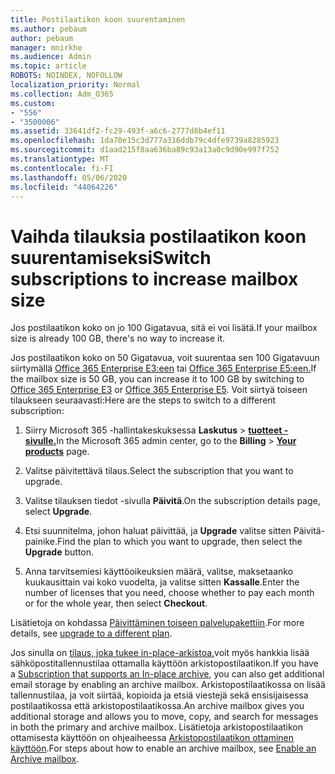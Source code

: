 ```yaml
---
title: Postilaatikon koon suurentaminen
ms.author: pebaum
author: pebaum
manager: mnirkhe
ms.audience: Admin
ms.topic: article
ROBOTS: NOINDEX, NOFOLLOW
localization_priority: Normal
ms.collection: Adm_O365
ms.custom:
- "556"
- "3500006"
ms.assetid: 33641df2-fc29-493f-a6c6-2777d8b4ef11
ms.openlocfilehash: 1da70e15c3d777a316ddb79c4dfe9739a8285923
ms.sourcegitcommit: d1aad215f8aa636ba89c93a13a0c9d90e997f752
ms.translationtype: MT
ms.contentlocale: fi-FI
ms.lasthandoff: 05/06/2020
ms.locfileid: "44064226"
---
```

# <a name="switch-subscriptions-to-increase-mailbox-size"></a><span data-ttu-id="33310-102">Vaihda tilauksia postilaatikon koon suurentamiseksi</span><span class="sxs-lookup"><span data-stu-id="33310-102">Switch subscriptions to increase mailbox size</span></span>

<span data-ttu-id="33310-103">Jos postilaatikon koko on jo 100 Gigatavua, sitä ei voi lisätä.</span><span class="sxs-lookup"><span data-stu-id="33310-103">If your mailbox size is already 100 GB, there's no way to increase it.</span></span>
  
<span data-ttu-id="33310-104">Jos postilaatikon koko on 50 Gigatavua, voit suurentaa sen 100 Gigatavuun siirtymällä [Office 365 Enterprise E3:een](https://products.office.com/business/office-365-enterprise-e3-business-software) tai [Office 365 Enterprise E5:een.](https://products.office.com/business/office-365-enterprise-e5-business-software)</span><span class="sxs-lookup"><span data-stu-id="33310-104">If the mailbox size is 50 GB, you can increase it to 100 GB by switching to [Office 365 Enterprise E3](https://products.office.com/business/office-365-enterprise-e3-business-software) or [Office 365 Enterprise E5](https://products.office.com/business/office-365-enterprise-e5-business-software).</span></span> <span data-ttu-id="33310-105">Voit siirtyä toiseen tilaukseen seuraavasti:</span><span class="sxs-lookup"><span data-stu-id="33310-105">Here are the steps to switch to a different subscription:</span></span>
  
1. <span data-ttu-id="33310-106">Siirry Microsoft 365 -hallintakeskuksessa **Laskutus** \> **[tuotteet -sivulle.](https://go.microsoft.com/fwlink/p/?linkid=842054)**</span><span class="sxs-lookup"><span data-stu-id="33310-106">In the Microsoft 365 admin center, go to the **Billing** \> **[Your products](https://go.microsoft.com/fwlink/p/?linkid=842054)** page.</span></span>

2. <span data-ttu-id="33310-107">Valitse päivitettävä tilaus.</span><span class="sxs-lookup"><span data-stu-id="33310-107">Select the subscription that you want to upgrade.</span></span>

3. <span data-ttu-id="33310-108">Valitse tilauksen tiedot -sivulla **Päivitä**.</span><span class="sxs-lookup"><span data-stu-id="33310-108">On the subscription details page, select **Upgrade**.</span></span>

4. <span data-ttu-id="33310-109">Etsi suunnitelma, johon haluat päivittää, ja **Upgrade** valitse sitten Päivitä-painike.</span><span class="sxs-lookup"><span data-stu-id="33310-109">Find the plan to which you want to upgrade, then select the **Upgrade** button.</span></span>

5. <span data-ttu-id="33310-110">Anna tarvitsemiesi käyttöoikeuksien määrä, valitse, maksetaanko kuukausittain vai koko vuodelta, ja valitse sitten **Kassalle**.</span><span class="sxs-lookup"><span data-stu-id="33310-110">Enter the number of licenses that you need, choose whether to pay each month or for the whole year, then select **Checkout**.</span></span>

<span data-ttu-id="33310-111">Lisätietoja on kohdassa [Päivittäminen toiseen palvelupakettiin](https://docs.microsoft.com/office365/admin/subscriptions-and-billing/upgrade-to-different-plan).</span><span class="sxs-lookup"><span data-stu-id="33310-111">For more details, see [upgrade to a different plan](https://docs.microsoft.com/office365/admin/subscriptions-and-billing/upgrade-to-different-plan).</span></span>

<span data-ttu-id="33310-112">Jos sinulla on [tilaus, joka tukee in-place-arkistoa,](https://docs.microsoft.com/office365/servicedescriptions/exchange-online-archiving-service-description/exchange-online-archiving-service-description)voit myös hankkia lisää sähköpostitallennustilaa ottamalla käyttöön arkistopostilaatikon.</span><span class="sxs-lookup"><span data-stu-id="33310-112">If you have a [Subscription that supports an In-place archive](https://docs.microsoft.com/office365/servicedescriptions/exchange-online-archiving-service-description/exchange-online-archiving-service-description), you can also get additional email storage by enabling an archive mailbox.</span></span> <span data-ttu-id="33310-113">Arkistopostilaatikossa on lisää tallennustilaa, ja voit siirtää, kopioida ja etsiä viestejä sekä ensisijaisessa postilaatikossa että arkistopostilaatikossa.</span><span class="sxs-lookup"><span data-stu-id="33310-113">An archive mailbox gives you additional storage and allows you to move, copy, and search for messages in both the primary and archive mailbox.</span></span> <span data-ttu-id="33310-114">Lisätietoja arkistopostilaatikon ottamisesta käyttöön on ohjeaiheessa [Arkistopostilaatikon ottaminen käyttöön](https://docs.microsoft.com/office365/securitycompliance/enable-archive-mailboxes).</span><span class="sxs-lookup"><span data-stu-id="33310-114">For steps about how to enable an archive mailbox, see [Enable an Archive mailbox](https://docs.microsoft.com/office365/securitycompliance/enable-archive-mailboxes).</span></span>